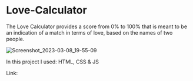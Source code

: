 # Love-Calculator
The Love Calculator provides a score from 0% to 100% that is meant to be an indication of a match in terms of love, based on the names of two people.

![Screenshot_2023-03-08_19-55-09](https://user-images.githubusercontent.com/82295321/223870128-728dd93c-10b6-4916-860b-7e04ae33d732.png)


In this project I used: HTML, CSS & JS

Link: 
